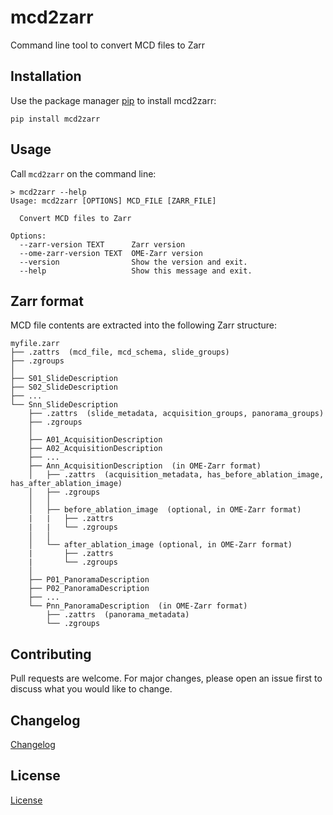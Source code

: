 # mcd2zarr

Command line tool to convert MCD files to Zarr

## Installation

Use the package manager [pip](https://pip.pypa.io/en/stable/) to install mcd2zarr:

```
pip install mcd2zarr
```

## Usage

Call `mcd2zarr` on the command line:

```
> mcd2zarr --help
Usage: mcd2zarr [OPTIONS] MCD_FILE [ZARR_FILE]

  Convert MCD files to Zarr

Options:
  --zarr-version TEXT      Zarr version
  --ome-zarr-version TEXT  OME-Zarr version
  --version                Show the version and exit.
  --help                   Show this message and exit.
```

## Zarr format

MCD file contents are extracted into the following Zarr structure:

```
myfile.zarr
├── .zattrs  (mcd_file, mcd_schema, slide_groups)
├── .zgroups
│
├── S01_SlideDescription
├── S02_SlideDescription
├── ...
└── Snn_SlideDescription
    ├── .zattrs  (slide_metadata, acquisition_groups, panorama_groups)
    ├── .zgroups
    │
    ├── A01_AcquisitionDescription
    ├── A02_AcquisitionDescription
    ├── ...
    ├── Ann_AcquisitionDescription  (in OME-Zarr format)
    │   ├── .zattrs  (acquisition_metadata, has_before_ablation_image, has_after_ablation_image)
    │   ├── .zgroups
    │   │
    │   ├── before_ablation_image  (optional, in OME-Zarr format)
    |   |   ├── .zattrs
    |   |   └── .zgroups
    │   │
    │   └── after_ablation_image (optional, in OME-Zarr format)
    |       ├── .zattrs
    |       └── .zgroups
    │
    ├── P01_PanoramaDescription
    ├── P02_PanoramaDescription
    ├── ...
    └── Pnn_PanoramaDescription  (in OME-Zarr format)
        ├── .zattrs  (panorama_metadata)
        └── .zgroups
```

## Contributing

Pull requests are welcome. For major changes, please open an issue first to discuss what you would like to change.

## Changelog

[Changelog](https://github.com/BodenmillerGroup/mcd2zarr/blob/main/CHANGELOG.md)

## License

[License](https://github.com/BodenmillerGroup/mcd2zarr/blob/main/LICENSE)
